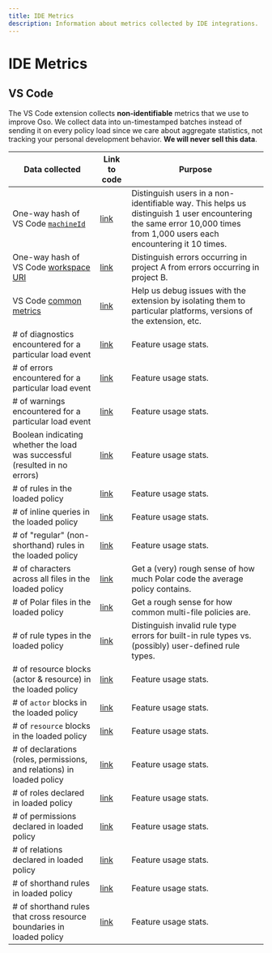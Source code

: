 ```yaml
---
title: IDE Metrics
description: Information about metrics collected by IDE integrations.
---
```


# IDE Metrics

## VS Code

The VS Code extension collects **non-identifiable** metrics that we use to
improve Oso. We collect data into un-timestamped batches instead of sending it
on every policy load since we care about aggregate statistics, not tracking
your personal development behavior. **We will never sell this data**.

| Data collected | Link to code | Purpose |
| -------------- | ------------ | ------- |
| One-way hash of VS Code [`machineId`][machineId] | [link](https://github.com/osohq/oso/blob/1a7a0ab130696a7849c04de5b8a869eda32d3998/vscode/oso/client/src/telemetry.ts#L79) | Distinguish users in a non-identifiable way. This helps us distinguish 1 user encountering the same error 10,000 times from 1,000 users each encountering it 10 times. |
| One-way hash of VS Code [workspace URI][uri] | [link](https://github.com/osohq/oso/blob/1a7a0ab130696a7849c04de5b8a869eda32d3998/vscode/oso/client/src/telemetry.ts#L84) | Distinguish errors occurring in project A from errors occurring in project B. |
| VS Code [common metrics][] | [link](https://github.com/osohq/oso/blob/075af46d93361296453936de42f5d6aed03ee31c/vscode/oso/client/src/telemetry.ts#L96-L119) | Help us debug issues with the extension by isolating them to particular platforms, versions of the extension, etc. |
| # of diagnostics encountered for a particular load event | [link](https://github.com/osohq/oso/blob/1a7a0ab130696a7849c04de5b8a869eda32d3998/vscode/oso/client/src/telemetry.ts#L59) | Feature usage stats. |
| # of errors encountered for a particular load event | [link](https://github.com/osohq/oso/blob/1a7a0ab130696a7849c04de5b8a869eda32d3998/vscode/oso/client/src/telemetry.ts#L60) | Feature usage stats. |
| # of warnings encountered for a particular load event | [link](https://github.com/osohq/oso/blob/1a7a0ab130696a7849c04de5b8a869eda32d3998/vscode/oso/client/src/telemetry.ts#L63) | Feature usage stats. |
| Boolean indicating whether the load was successful (resulted in no errors) | [link](https://github.com/osohq/oso/blob/1a7a0ab130696a7849c04de5b8a869eda32d3998/vscode/oso/client/src/telemetry.ts#L61) | Feature usage stats. |
| # of rules in the loaded policy | [link](https://github.com/osohq/oso/blob/1a7a0ab130696a7849c04de5b8a869eda32d3998/vscode/oso/client/src/telemetry.ts#L62) | Feature usage stats. |
| # of inline queries in the loaded policy | [link](https://github.com/osohq/oso/blob/1a7a0ab130696a7849c04de5b8a869eda32d3998/vscode/oso/client/src/telemetry.ts#L108) | Feature usage stats. |
| # of "regular" (non-shorthand) rules in the loaded policy | [link](https://github.com/osohq/oso/blob/1a7a0ab130696a7849c04de5b8a869eda32d3998/vscode/oso/client/src/telemetry.ts#L109) | Feature usage stats. |
| # of characters across all files in the loaded policy | [link](https://github.com/osohq/oso/blob/1a7a0ab130696a7849c04de5b8a869eda32d3998/vscode/oso/client/src/telemetry.ts#L110) | Get a (very) rough sense of how much Polar code the average policy contains. |
| # of Polar files in the loaded policy | [link](https://github.com/osohq/oso/blob/1a7a0ab130696a7849c04de5b8a869eda32d3998/vscode/oso/client/src/telemetry.ts#L111) | Get a rough sense for how common multi-file policies are. |
| # of rule types in the loaded policy | [link](https://github.com/osohq/oso/blob/1a7a0ab130696a7849c04de5b8a869eda32d3998/vscode/oso/client/src/telemetry.ts#L112) | Distinguish invalid rule type errors for built-in rule types vs. (possibly) user-defined rule types. |
| # of resource blocks (actor & resource) in the loaded policy | [link](https://github.com/osohq/oso/blob/1a7a0ab130696a7849c04de5b8a869eda32d3998/vscode/oso/client/src/telemetry.ts#L115) | Feature usage stats. |
| # of `actor` blocks in the loaded policy | [link](https://github.com/osohq/oso/blob/1a7a0ab130696a7849c04de5b8a869eda32d3998/vscode/oso/client/src/telemetry.ts#L116) | Feature usage stats. |
| # of `resource` blocks in the loaded policy | [link](https://github.com/osohq/oso/blob/1a7a0ab130696a7849c04de5b8a869eda32d3998/vscode/oso/client/src/telemetry.ts#L117) | Feature usage stats. |
| # of declarations (roles, permissions, and relations) in loaded policy | [link](https://github.com/osohq/oso/blob/1a7a0ab130696a7849c04de5b8a869eda32d3998/vscode/oso/client/src/telemetry.ts#L118) | Feature usage stats. |
| # of roles declared in loaded policy | [link](https://github.com/osohq/oso/blob/1a7a0ab130696a7849c04de5b8a869eda32d3998/vscode/oso/client/src/telemetry.ts#L119) | Feature usage stats. |
| # of permissions declared in loaded policy | [link](https://github.com/osohq/oso/blob/1a7a0ab130696a7849c04de5b8a869eda32d3998/vscode/oso/client/src/telemetry.ts#L120) | Feature usage stats. |
| # of relations declared in loaded policy | [link](https://github.com/osohq/oso/blob/1a7a0ab130696a7849c04de5b8a869eda32d3998/vscode/oso/client/src/telemetry.ts#L121) | Feature usage stats. |
| # of shorthand rules in loaded policy | [link](https://github.com/osohq/oso/blob/1a7a0ab130696a7849c04de5b8a869eda32d3998/vscode/oso/client/src/telemetry.ts#L122) | Feature usage stats. |
| # of shorthand rules that cross resource boundaries in loaded policy | [link](https://github.com/osohq/oso/blob/1a7a0ab130696a7849c04de5b8a869eda32d3998/vscode/oso/client/src/telemetry.ts#L123) | Feature usage stats. |

[common metrics]: https://github.com/microsoft/vscode-extension-telemetry/blob/188ee72da1741565a7ac80162acb7a08924c6a51/src/common/baseTelemetryReporter.ts#L134-L174
[machineId]: https://code.visualstudio.com/api/references/vscode-api#3252
[uri]: https://code.visualstudio.com/api/references/vscode-api#2515
